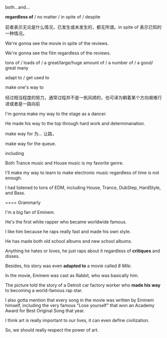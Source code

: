 both...and...

**regardless of** / no matter / in spite of / despite

前者表示无论是什么情况，已发生或未发生的，都无所谓。in spite of 表示已知的一种情况。 

We're gonna see the movie in spite of the reviews.

We're gonna see the film regardless of the reviews.

tons of / loads of / a great/large/huge amount of  / a number of  / a good/ great many

adapt to  / get used to

make one's way to  

经过相当程度的努力，通常过程并不是一帆风顺的，也可译为朝着某个方向艰难行进或者是一路向前

I'm gonna make my way to the stage as a dancer.

He made his way to the top through hard work and determinanation.

make way for 为... 让路，

make way for the queue.

 including



Both Trance music and House music is my favorite genre.

I'll make my way to learn to make electronic music regardless of time is not enough.

I had listened to tons of EDM, including House, Trance, DubStep, HardStyle, and Bass.





==== Grammarly

I'm a big fan of Eminem. 

He's the first white rapper who became worldwide famous.

I like him because he raps really fast and made his own style.

He has made both old school albums and new school albums.

Anything he hates or loves, he just raps about it regardless of **critiques** and disses.

Besides, his story was even **adapted to** a movie called *8 Mile*.

In the movie, Eminem was cast as Rabbit, who was basically him.

The picture told the story of a Detroit car factory worker who **made his way** to becoming a world-famous rap star.

I also gotta mention that every song in the movie was written by Eminem himself, including the very famous "Lose yourself" that won an Academy Award for Best Original Song that year.

I think art is really important to our lives, it can even define civilization.

So, we should really respect the power of art.